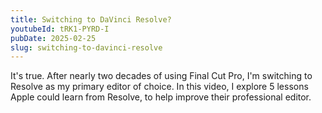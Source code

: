 ```yaml
---
title: Switching to DaVinci Resolve?
youtubeId: tRK1-PYRD-I
pubDate: 2025-02-25
slug: switching-to-davinci-resolve
---
```

It's true. After nearly two decades of using Final Cut Pro, I'm switching to Resolve as my primary editor of choice. In this video, I explore 5 lessons Apple could learn from Resolve, to help improve their professional editor.
